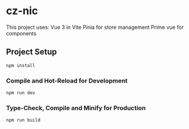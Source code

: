 # cz-nic

This project uses:
    Vue 3 in Vite
    Pinia for store management
    Prime vue for components

## Project Setup

```sh
npm install
```

### Compile and Hot-Reload for Development

```sh
npm run dev
```

### Type-Check, Compile and Minify for Production

```sh
npm run build
```
